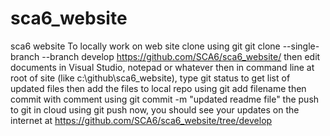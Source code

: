 # sca6_website
sca6 website
To locally work on web site clone using git
git clone --single-branch --branch develop https://github.com/SCA6/sca6_website/
then edit documents in Visual Studio, notepad or whatever
then in command line at root of site (like c:\github\sca6_website), type git status to get list of updated files
then add the files to local repo using git add filename
then commit with comment using git commit -m "updated readme file"
the push to git in cloud using git push
now, you should see your updates on the internet at https://github.com/SCA6/sca6_website/tree/develop
 